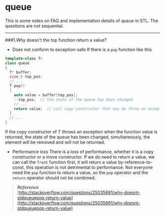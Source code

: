 queue
===========
  This is some notes on FAQ and implementation details of queue in STL. The questions are not sequential.

***
###1.Why doesn't the top function return a value?</br>
  * Does not conform to exception-safe
  If there is a `pop` function like this
```c++
template<class T>
class queue
{
  T* buffer;
  size_t top_pos;
  // ...
  T pop()
  {
    auto value = buffer[top_pos];
    --top_pos;  // the state of the queue has been changed
    // ...
    return value;  // call copy constructor that may be throw an exception``
  }
  // ...
}
``` 
  If the copy constructor of T throws an exception when the function value is returned, the state of the queue has been changed,  simultaneously, the element will be removed and will not be returned.
  * Performance loss
  There is a loss of performance, whether it is a copy constructor or a move constructor. If we do need to return a value, we can call the `front` function first, it will return a value by-reference-to-const, this operation is not detrimental to performance. Not everyone need the `pop` function to return a value, so the `pop` operator and the `return` operator should not be combined.

>***Reference***</br>
[http://stackoverflow.com/questions/25035691/why-doesnt-stdqueuepop-return-value](http://stackoverflow.com/questions/25035691/why-doesnt-stdqueuepop-return-value)

